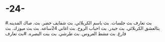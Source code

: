 # -24-
#بث تعارف        بث جلسات.           بث باسم الكربلائي.         بث شفايف خضر.          بث.  صاك المدينه.           بثالعشق الكربلائي.               بث حيدر.               بث  احباب الروح.    بث اغاني 24ساعه.          بث بث ميوزك.        بث فارغ.       بث مشط العروس.         بث طرشي.                بث بنت البصره.  #بث تعارف 
